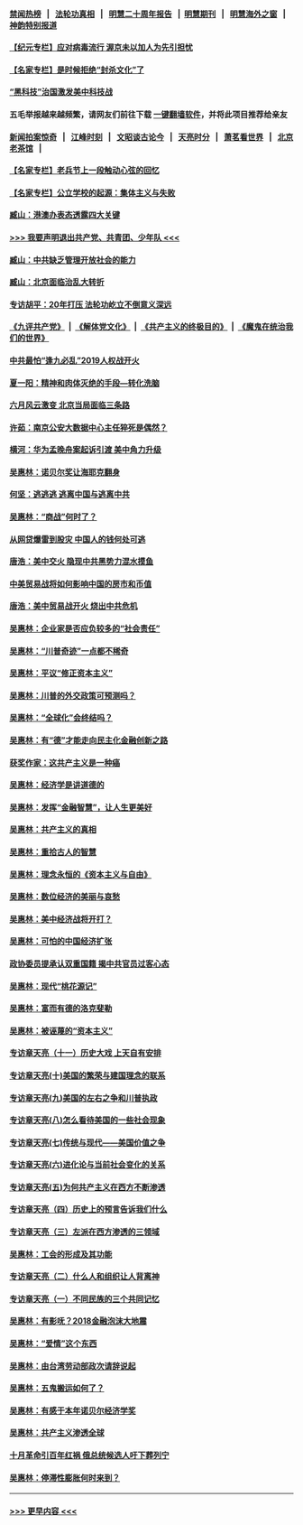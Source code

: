 #### [禁闻热榜](热点新闻.md?=0)  &nbsp;&nbsp;|&nbsp;&nbsp; [法轮功真相](https://github.com/gfw-breaker/truth/blob/master/README.md?=0) &nbsp;&nbsp;|&nbsp;&nbsp; [明慧二十周年报告](https://github.com/gfw-breaker/mh-reports/blob/master/README.md?=0) &nbsp;&nbsp;|&nbsp;&nbsp;[明慧期刊](https://github.com/gfw-breaker/mh-qikan) &nbsp;&nbsp;|&nbsp;&nbsp; [明慧海外之窗](https://github.com/gfw-breaker/mh-news/blob/master/README.md?=0) &nbsp;&nbsp;|&nbsp;&nbsp; [神韵特别报道](https://github.com/gfw-breaker/mh-news/blob/master/shenyun.md?=0)
#### [【纪元专栏】应对病毒流行 渥京未以加人为先引担忧](../pages/nsc423/n11875714.md?t=02282031) 
#### [【名家专栏】是时候拒绝“封杀文化”了](../pages/nsc423/n11814093.md?t=02282031) 
#### [“黑科技”治国激发美中科技战](../pages/nsc423/n11638056.md?t=02282031) 
#### 五毛举报越来越频繁，请网友们前往下载 [一键翻墙软件](https://github.com/gfw-breaker/ssr-accounts)，并将此项目推荐给亲友
#### [新闻拍案惊奇](https://github.com/gfw-breaker/banned-news/blob/master/pages/link4.md) &nbsp;&nbsp;|&nbsp;&nbsp; [江峰时刻](https://github.com/gfw-breaker/banned-news/blob/master/pages/link4.md) &nbsp;&nbsp;|&nbsp;&nbsp; [文昭谈古论今](https://github.com/gfw-breaker/banned-news/blob/master/pages/link4.md) &nbsp;&nbsp;|&nbsp;&nbsp; [天亮时分](https://github.com/gfw-breaker/banned-news/blob/master/pages/link4.md) &nbsp;&nbsp;|&nbsp;&nbsp; [萧茗看世界](https://github.com/gfw-breaker/banned-news/blob/master/pages/link4.md) &nbsp;&nbsp;|&nbsp;&nbsp; [北京老茶馆](https://github.com/gfw-breaker/banned-news/blob/master/pages/link4.md) &nbsp;&nbsp;|&nbsp;&nbsp; 
#### [【名家专栏】老兵节上一段触动心弦的回忆](../pages/nsc423/n11646016.md?t=02282031) 
#### [【名家专栏】公立学校的起源：集体主义与失败](../pages/nsc423/n11601833.md?t=02282031) 
#### [臧山：港澳办表态透露四大关键](../pages/nsc423/n11421628.md?t=02282031) 
#### [>>> 我要声明退出共产党、共青团、少年队 <<<](https://github.com/begood0513/goodnews/blob/master/quit/letter.md) 
#### [臧山：中共缺乏管理开放社会的能力](../pages/nsc423/n11407457.md?t=02282031) 
#### [臧山：北京面临治乱大转折](../pages/nsc423/n11406895.md?t=02282031) 
#### [专访胡平：20年打压 法轮功屹立不倒意义深远](../pages/nsc423/n11398800.md?t=02282031) 
#### [《九评共产党》](https://github.com/begood0513/9ping.md/blob/master/README.md) &nbsp;|&nbsp; [《解体党文化》](../../../../jtdwh.md/blob/master/README.md)  &nbsp;|&nbsp; [《共产主义的终极目的》](../../../../gczydzjmd.md/blob/master/README.md) &nbsp;|&nbsp; [《魔鬼在统治我们的世界》](../../../../mgztzwmdsj.md/blob/master/README.md) 
#### [中共最怕“逢九必乱”2019人权战开火](../pages/nsc423/n11385248.md?t=02282031) 
#### [夏一阳：精神和肉体灭绝的手段—转化洗脑](../pages/nsc423/n11368250.md?t=02282031) 
#### [六月风云激变 北京当局面临三条路](../pages/nsc423/n11313668.md?t=02282031) 
#### [许茹：南京公安大数据中心主任猝死是偶然？](../pages/nsc423/n11064744.md?t=02282031) 
#### [横河：华为孟晚舟案起诉引渡 美中角力升级](../pages/nsc423/n11027230.md?t=02282031) 
#### [吴惠林：诺贝尔奖让海耶克翻身](../pages/nsc423/n10890049.md?t=02282031) 
#### [何坚：逃逃逃 逃离中国与逃离中共](../pages/nsc423/n10592891.md?t=02282031) 
#### [吴惠林：“商战”何时了？](../pages/nsc423/n10573558.md?t=02282031) 
#### [从网贷爆雷到股灾 中国人的钱何处可逃](../pages/nsc423/n10572800.md?t=02282031) 
#### [唐浩：美中交火 隐现中共黑势力混水摸鱼](../pages/nsc423/n10544040.md?t=02282031) 
#### [中美贸易战将如何影响中国的房市和币值](../pages/nsc423/n10543697.md?t=02282031) 
#### [唐浩：美中贸易战开火 烧出中共危机](../pages/nsc423/n10540126.md?t=02282031) 
#### [吴惠林：企业家是否应负较多的“社会责任”](../pages/nsc423/n10535022.md?t=02282031) 
#### [吴惠林：“川普奇迹”一点都不稀奇](../pages/nsc423/n10512808.md?t=02282031) 
#### [吴惠林：平议“修正资本主义”](../pages/nsc423/n10495724.md?t=02282031) 
#### [吴惠林：川普的外交政策可预测吗？](../pages/nsc423/n10462387.md?t=02282031) 
#### [吴惠林：“全球化”会终结吗？](../pages/nsc423/n10452838.md?t=02282031) 
#### [吴惠林：有“德”才能走向民主化金融创新之路](../pages/nsc423/n10432292.md?t=02282031) 
#### [获奖作家：这共产主义是一种癌](../pages/nsc423/n10431541.md?t=02282031) 
#### [吴惠林：经济学是讲道德的](../pages/nsc423/n10398014.md?t=02282031) 
#### [吴惠林：发挥“金融智慧”，让人生更美好](../pages/nsc423/n10375019.md?t=02282031) 
#### [吴惠林：共产主义的真相](../pages/nsc423/n10351394.md?t=02282031) 
#### [吴惠林：重拾古人的智慧](../pages/nsc423/n10337691.md?t=02282031) 
#### [吴惠林：理念永恒的《资本主义与自由》](../pages/nsc423/n10316274.md?t=02282031) 
#### [吴惠林：数位经济的美丽与哀愁](../pages/nsc423/n10292946.md?t=02282031) 
#### [吴惠林：美中经济战将开打？](../pages/nsc423/n10258825.md?t=02282031) 
#### [吴惠林：可怕的中国经济扩张](../pages/nsc423/n10219147.md?t=02282031) 
#### [政协委员提承认双重国籍 揭中共官员过客心态](../pages/nsc423/n10208809.md?t=02282031) 
#### [吴惠林：现代“桃花源记”](../pages/nsc423/n10185234.md?t=02282031) 
#### [吴惠林：富而有德的洛克斐勒](../pages/nsc423/n10142264.md?t=02282031) 
#### [吴惠林：被诬蔑的“资本主义”](../pages/nsc423/n10124816.md?t=02282031) 
#### [专访章天亮（十一）历史大戏 上天自有安排](../pages/nsc423/n10094905.md?t=02282031) 
#### [专访章天亮(十)美国的繁荣与建国理念的联系](../pages/nsc423/n10094899.md?t=02282031) 
#### [专访章天亮(九)美国的左右之争和川普执政](../pages/nsc423/n10094889.md?t=02282031) 
#### [专访章天亮(八)怎么看待美国的一些社会现象](../pages/nsc423/n10094857.md?t=02282031) 
#### [专访章天亮(七)传统与现代——美国价值之争](../pages/nsc423/n10093140.md?t=02282031) 
#### [专访章天亮(六)进化论与当前社会变化的关系](../pages/nsc423/n10092036.md?t=02282031) 
#### [专访章天亮(五)为何共产主义在西方不断渗透](../pages/nsc423/n10083620.md?t=02282031) 
#### [专访章天亮（四）历史上的预言告诉我们什么](../pages/nsc423/n10083606.md?t=02282031) 
#### [专访章天亮（三）左派在西方渗透的三领域](../pages/nsc423/n10081115.md?t=02282031) 
#### [吴惠林：工会的形成及其功能](../pages/nsc423/n10080633.md?t=02282031) 
#### [专访章天亮（二）什么人和组织让人背离神](../pages/nsc423/n10076637.md?t=02282031) 
#### [专访章天亮（一）不同民族的三个共同记忆](../pages/nsc423/n10074188.md?t=02282031) 
#### [吴惠林：有影呒？2018金融泡沫大地震](../pages/nsc423/n10040534.md?t=02282031) 
#### [吴惠林：“爱情”这个东西](../pages/nsc423/n10019423.md?t=02282031) 
#### [吴惠林：由台湾劳动部政次请辞说起](../pages/nsc423/n9979679.md?t=02282031) 
#### [吴惠林：五鬼搬运如何了？](../pages/nsc423/n9925338.md?t=02282031) 
#### [吴惠林：有感于本年诺贝尔经济学奖](../pages/nsc423/n9871883.md?t=02282031) 
#### [吴惠林：共产主义渗透全球](../pages/nsc423/n9812748.md?t=02282031) 
#### [十月革命引百年红祸 俄总统候选人吁下葬列宁](../pages/nsc423/n9810182.md?t=02282031) 
#### [吴惠林：停滞性膨胀何时来到？](../pages/nsc423/n9764136.md?t=02282031) 

----
#### [ >>> 更早内容 <<< ](../indexes/nsc423-earlier.md)
